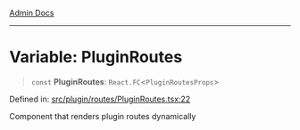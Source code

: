 [Admin Docs](/)

***

# Variable: PluginRoutes

> `const` **PluginRoutes**: `React.FC`\<`PluginRoutesProps`\>

Defined in: [src/plugin/routes/PluginRoutes.tsx:22](https://github.com/PalisadoesFoundation/talawa-admin/blob/main/src/plugin/routes/PluginRoutes.tsx#L22)

Component that renders plugin routes dynamically
